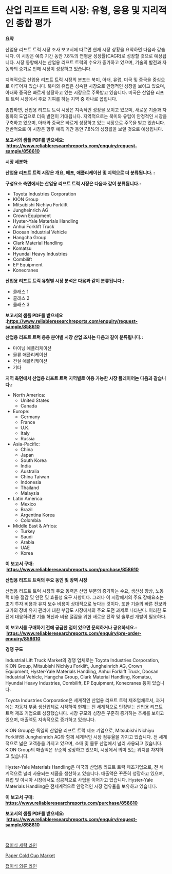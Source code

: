 <p><h1>산업 리프트 트럭 시장: 유형, 응용 및 지리적인 종합 평가</h1></p><p><strong>요약</strong></p>
<p><p>산업용 리프트 트럭 시장 조사 보고서에 따르면 현재 시장 상황을 요약하면 다음과 같습니다. 이 시장은 예측 기간 동안 7.8%의 연평균 성장률(CAGR)로 성장할 것으로 예상됩니다. 시장 동향에서는 산업용 리프트 트럭의 수요가 증가하고 있으며, 기술의 발전과 자동화의 증가로 인해 시장이 성장하고 있습니다.</p><p>지역적으로 산업용 리프트 트럭 시장의 분포는 북미, 아태, 유럽, 미국 및 중국을 중심으로 이루어져 있습니다. 북미와 유럽은 성숙한 시장으로 안정적인 성장을 보이고 있으며, 아태와 중국은 빠르게 성장하고 있는 시장으로 주목받고 있습니다. 미국은 산업용 리프트 트럭 시장에서 주요 기여를 하는 지역 중 하나로 꼽힙니다.</p><p>종합하면, 산업용 리프트 트럭 시장은 지속적인 성장을 보이고 있으며, 새로운 기술과 자동화의 도입으로 더욱 발전이 기대됩니다. 지역적으로는 북미와 유럽이 안정적인 시장을 구축하고 있으며, 아태와 중국은 빠르게 성장하고 있는 시장으로 주목을 받고 있습니다. 전반적으로 이 시장은 향후 예측 기간 동안 7.8%의 성장률을 보일 것으로 예상됩니다.</p></p>
<p><strong>보고서의 샘플 PDF를 받으세요: &nbsp;<a href="https://www.reliableresearchreports.com/enquiry/request-sample/858610">https://www.reliableresearchreports.com/enquiry/request-sample/858610</a></strong></p>
<p><strong>시장 세분화:</strong></p>
<p><strong> 산업용 리프트 트럭 시장은 개요, 배포, 애플리케이션 및 지역으로 더 분류됩니다. :</strong></p>
<p><strong>구성요소 측면에서는 산업용 리프트 트럭 시장은 다음과 같이 분류됩니다.:</strong></p>
<p><ul><li>Toyota Industries Corporation</li><li>KION Group</li><li>Mitsubishi Nichiyu Forklift</li><li>Jungheinrich AG</li><li>Crown Equipment</li><li>Hyster-Yale Materials Handling</li><li>Anhui Forklift Truck</li><li>Doosan Industrial Vehicle</li><li>Hangcha Group</li><li>Clark Material Handling</li><li>Komatsu</li><li>Hyundai Heavy Industries</li><li>Combilift</li><li>EP Equipment</li><li>Konecranes</li></ul></p>
<p><strong> 산업용 리프트 트럭 유형별 시장 분석은 다음과 같이 분류됩니다.:</strong></p>
<p><ul><li>클래스 1</li><li>클래스 2</li><li>클래스 3</li></ul></p>
<p><strong>보고서의 샘플 PDF를 받으세요 :<a href="https://www.reliableresearchreports.com/enquiry/request-sample/858610">https://www.reliableresearchreports.com/enquiry/request-sample/858610</a></strong></p>
<p><strong> 산업용 리프트 트럭 응용 분야별 시장 산업 조사는 다음과 같이 분류됩니다.:</strong></p>
<p><ul><li>마이닝 애플리케이션</li><li>물류 애플리케이션</li><li>건설 애플리케이션</li><li>기타</li></ul></p>
<p><strong>지역 측면에서 산업용 리프트 트럭 지역별로 이용 가능한 시장 플레이어는 다음과 같습니다.:</strong></p>
<p><ul>
    <li>
        North America:
        <ul>
            <li>United States</li>
            <li>Canada</li>
        </ul>
    </li>
    <li>
        Europe:
        <ul>
            <li>Germany</li>
            <li>France</li>
            <li>U.K.</li>
            <li>Italy</li>
            <li>Russia</li>
        </ul>
    </li>
    <li>
        Asia-Pacific:
        <ul>
            <li>China</li>
            <li>Japan</li>
            <li>South Korea</li>
            <li>India</li>
            <li>Australia</li>
            <li>China Taiwan</li>
            <li>Indonesia</li>
            <li>Thailand</li>
            <li>Malaysia</li>
        </ul>
    </li>
    <li>
        Latin America:
        <ul>
            <li>Mexico</li>
            <li>Brazil</li>
            <li>Argentina Korea</li>
            <li>Colombia</li>
        </ul>
    </li>
    <li>
        Middle East & Africa:
        <ul>
            <li>Turkey</li>
            <li>Saudi</li>
            <li>Arabia</li>
            <li>UAE</li>
            <li>Korea</li>
        </ul>
    </li>
    </ul></p>
<p><strong>이 보고서 구매: &nbsp;<a href="https://www.reliableresearchreports.com/purchase/858610">https://www.reliableresearchreports.com/purchase/858610</a></strong></p>
<p><strong>산업용 리프트 트럭의 주요 동인 및 장벽 시장</strong></p>
<p><p>산업용 리프트 트럭 시장의 주요 동력은 산업 부문의 증가하는 수요, 생산성 향상, 노동력 비용 절감 및 안전 및 효율성 요구 사항이다. 그러나 이 시장에서의 주요 장애요소는 초기 투자 비용과 유지 보수 비용이 상대적으로 높다는 것이다. 또한 기술의 빠른 진보와 고가의 장비 유지 관리에 대한 부담도 시장에서의 주요 도전 과제로 나타난다. 이러한 도전에 대응하려면 기술 혁신과 비용 절감을 위한 새로운 전략 및 솔루션 개발이 필요하다.</p></p>
<p><strong>이 보고서를 구매하기 전에 궁금한 점이 있으면 문의하거나 공유하세요.: &nbsp;<a href="https://www.reliableresearchreports.com/enquiry/pre-order-enquiry/858610">https://www.reliableresearchreports.com/enquiry/pre-order-enquiry/858610</a></strong></p>
<p><strong>경쟁 구도</strong></p>
<p><p>Industrial Lift Truck Market의 경쟁 업체로는 Toyota Industries Corporation, KION Group, Mitsubishi Nichiyu Forklift, Jungheinrich AG, Crown Equipment, Hyster-Yale Materials Handling, Anhui Forklift Truck, Doosan Industrial Vehicle, Hangcha Group, Clark Material Handling, Komatsu, Hyundai Heavy Industries, Combilift, EP Equipment, Konecranes 등이 있습니다.</p><p>Toyota Industries Corporation은 세계적인 산업용 리프트 트럭 제조업체로서, 과거에는 자동차 부품 생산업체로 시작하여 현재는 전 세계적으로 인정받는 산업용 리프트 트럭 제조 기업으로 성장했습니다. 시장 규모와 성장은 꾸준히 증가하는 추세를 보이고 있으며, 매출액도 지속적으로 증가하고 있습니다.</p><p>KION Group은 독일의 산업용 리프트 트럭 제조 기업으로, Mitsubishi Nichiyu Forklift와 Jungheinrich AG와 함께 세계적인 시장 점유율을 가지고 있습니다. 전 세계적으로 넓은 고객층을 가지고 있으며, 소매 및 물류 산업에서 널리 사용되고 있습니다. KION Group의 매출액은 꾸준히 성장하고 있으며, 시장에서 의미 있는 위치를 차지하고 있습니다.</p><p>Hyster-Yale Materials Handling은 미국의 산업용 리프트 트럭 제조기업으로, 전 세계적으로 널리 사용되는 제품을 생산하고 있습니다. 매출액은 꾸준히 성장하고 있으며, 유럽 및 아시아 시장에서도 성공적으로 사업을 이어가고 있습니다. Hyster-Yale Materials Handling은 전세계적으로 안정적인 시장 점유율을 보유하고 있습니다.</p></p>
<p><strong>이 보고서 구매: &nbsp; <a href="https://www.reliableresearchreports.com/purchase/858610">https://www.reliableresearchreports.com/purchase/858610</a></strong></p>
<p><strong>보고서의 샘플 PDF를 받으세요: &nbsp;<a href="https://www.reliableresearchreports.com/enquiry/request-sample/858610">https://www.reliableresearchreports.com/enquiry/request-sample/858610</a></strong><strong></strong></p>
<p>&nbsp;</p>
<p><p><a href="https://github.com/xvz497517413/Market-Research-Report-List-1/blob/main/11785174911.md">접이식 세탁 라인</a></p><p><a href="https://github.com/Glendatilghmankmgz0rbhwpy/Market-Research-Report-List-1/blob/main/paper-cold-cup-market.md">Paper Cold Cup Market</a></p><p><a href="https://github.com/fernandotryO5lson96765/Market-Research-Report-List-1/blob/main/82727364910.md">접이식 의류 라인</a></p></p>